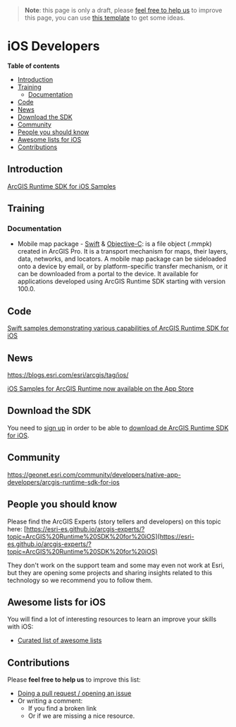 > **Note**: this page is only a draft, please [feel free to help us](#contributions) to improve this page, you can use [this template](https://github.com/esri-es/awesome-arcgis/blob/master/RESOURCE_PAGE_TEMPLATE.md) to get some ideas.

# iOS Developers
<!-- START doctoc generated TOC please keep comment here to allow auto update -->
<!-- DON'T EDIT THIS SECTION, INSTEAD RE-RUN doctoc TO UPDATE -->
**Table of contents**

- [Introduction](#introduction)
- [Training](#training)
  - [Documentation](#documentation)
- [Code](#code)
- [News](#news)
- [Download the SDK](#download-the-sdk)
- [Community](#community)
- [People you should know](#people-you-should-know)
- [Awesome lists for iOS](#awesome-lists-for-ios)
- [Contributions](#contributions)

<!-- END doctoc generated TOC please keep comment here to allow auto update -->


## Introduction
[ArcGIS Runtime SDK for iOS Samples](https://itunes.apple.com/us/app/arcgis-runtime-sdk-for-ios/id1180714771?mt=8)

## Training
### Documentation
* Mobile map package - [Swift](https://developers.arcgis.com/ios/latest/swift/guide/mobile-map-package.htm) & [Objective-C](https://developers.arcgis.com/ios/latest/objective-c/guide/mobile-map-package.htm): is a file object (.mmpk) created in ArcGIS Pro. It is a transport mechanism for maps, their layers, data, networks, and locators. A mobile map package can be sideloaded onto a device by email, or by platform-specific transfer mechanism, or it can be downloaded from a portal to the device. It available for applications developed using ArcGIS Runtime SDK starting with version 100.0.

## Code

[Swift samples demonstrating various capabilities of ArcGIS Runtime SDK for iOS](https://github.com/Esri/arcgis-runtime-samples-ios)

## News
https://blogs.esri.com/esri/arcgis/tag/ios/

[iOS Samples for ArcGIS Runtime now available on the App Store](https://blogs.esri.com/esri/arcgis/2017/01/23/arcgis-runtime-sdk-for-ios-samples-now-available-on-the-app-store/)

## Download the SDK

You need to [sign up](https://developers.arcgis.com/sign-up/) in order to be able
to [download de ArcGIS Runtime SDK for iOS](https://developers.arcgis.com/downloads/).

## Community

https://geonet.esri.com/community/developers/native-app-developers/arcgis-runtime-sdk-for-ios

## People you should know
Please find the ArcGIS Experts (story tellers and developers) on this topic here: [https://esri-es.github.io/arcgis-experts/?topic=ArcGIS%20Runtime%20SDK%20for%20iOS](https://esri-es.github.io/arcgis-experts/?topic=ArcGIS%20Runtime%20SDK%20for%20iOS)

They don't work on the support team and some may even not work at Esri,
but they are opening some projects and sharing insights related to this
technology so we recommend you to follow them.

## Awesome lists for iOS
You will find a lot of interesting resources to learn an improve your skills
with iOS:
* [Curated list of awesome lists](https://github.com/sindresorhus/awesome)

## Contributions
Please **feel free to help us** to improve this list:

* [Doing a pull request / opening an issue](https://github.com/hhkaos/awesome-arcgis#contributions)
* Or writing a comment:
  * If you find a broken link
  * Or if we are missing a nice resource.
